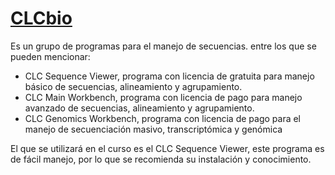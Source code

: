 # [CLCbio](http://www.clcbio.com)
Es un grupo de programas para el manejo de secuencias. entre los que se pueden mencionar:
- CLC Sequence Viewer, programa con licencia de gratuita para manejo básico de secuencias, alineamiento y agrupamiento.
- CLC Main Workbench, programa con licencia de pago para manejo avanzado de secuencias, alineamiento y agrupamiento.
- CLC Genomics Workbench, programa con licencia de pago para el manejo de secuenciación masivo, transcriptómica y genómica

El que se utilizará en el curso es el CLC Sequence Viewer, este programa es de fácil manejo, por lo que se recomienda su instalación y conocimiento.
